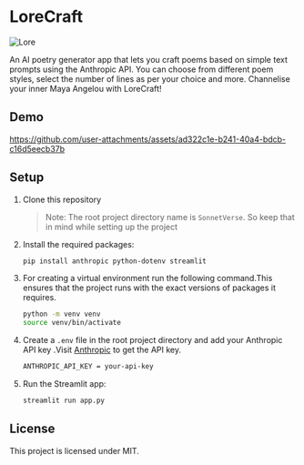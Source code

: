 # LoreCraft
![Lore](https://github.com/user-attachments/assets/7af98697-d07e-4c13-be33-8b893c201dce)


An AI poetry generator app that lets you craft poems based on simple text prompts using the Anthropic API.
You can choose from different poem styles, select the number of lines as per your choice
and more.
 Channelise your inner Maya Angelou with LoreCraft!



## Demo



https://github.com/user-attachments/assets/ad322c1e-b241-40a4-bdcb-c16d5eecb37b







## Setup

1. Clone this repository
   >Note: The root project directory name is `SonnetVerse`. So keep that in mind while setting up the project
2. Install the required packages:
   ```sh
   pip install anthropic python-dotenv streamlit
   ```
3. For creating a virtual environment run the following command.This ensures that the project runs with the exact versions of packages it requires.
   ```sh
   python -m venv venv
   source venv/bin/activate
   ```

4. Create a `.env` file in the root project directory and add your Anthropic API key .Visit [Anthropic](https://console.anthropic.com/dashboard) to get the API key.
   ```sh
   ANTHROPIC_API_KEY = your-api-key
   ```

5. Run the Streamlit app:
   ```sh
   streamlit run app.py
   ```





## License
 This project is licensed under MIT.


